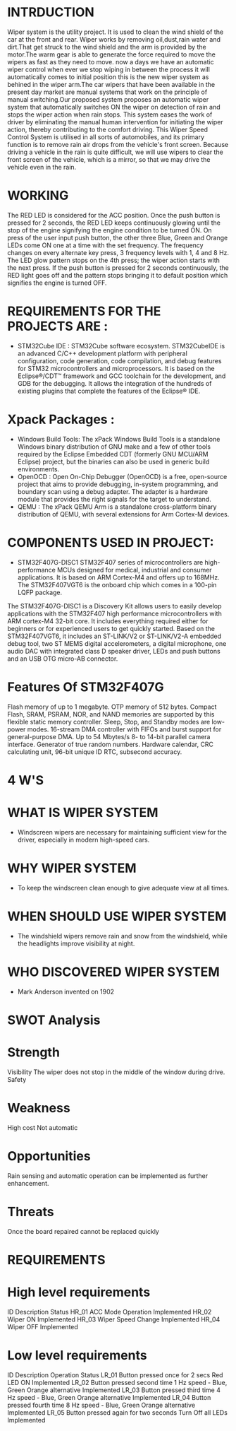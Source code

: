 # INTRDUCTION
Wiper system is the utility project. It is used to clean the wind shield of the car at the front and rear. Wiper works by removing oil,dust,rain water and dirt.That get struck to the wind shield and the arm is provided by the motor.The warm gear is able to generate the force required to move the wipers as fast as they need to move. now a days we have an automatic wiper control when ever we stop wiping in between the process it will automatically comes to initial position this is the new wiper system as behined in the wiper arm.The car wipers that have been available in the present day market are manual systems that work on the principle of manual switching.Our proposed system proposes an automatic wiper system that automatically switches ON the wiper on detection of rain and stops the wiper action when rain stops. This system eases the work of driver by eliminating the manual human intervention for initiating the wiper action, thereby contributing to the comfort driving. This Wiper Speed Control System is utilised in all sorts of automobiles, and its primary function is to remove rain air drops from the vehicle's front screen. Because driving a vehicle in the rain is quite difficult, we will use wipers to clear the front screen of the vehicle, which is a mirror, so that we may drive the vehicle even in the rain.

# WORKING
The RED LED is considered for the ACC position. Once the push button is pressed for 2 seconds, the RED LED keeps continuously glowing until the stop of the engine signifying the engine condition to be turned ON.
On press of the user input push button, the other three Blue, Green and Orange LEDs come ON one at a time with the set frequency. The frequency changes on every alternate key press, 3 frequency levels with 1, 4 and 8 Hz.
The LED glow pattern stops on the 4th press; the wiper action starts with the next press.
If the push button is pressed for 2 seconds continuously, the RED light goes off and the pattern stops bringing it to default position which signifies the engine is turned OFF.
# REQUIREMENTS FOR THE PROJECTS ARE :
* STM32Cube IDE :
STM32Cube software ecosystem. STM32CubeIDE is an advanced C/C++ development platform with peripheral configuration, code generation, code compilation, and debug features for STM32 microcontrollers and microprocessors. It is based on the Eclipse®/CDT™ framework and GCC toolchain for the development, and GDB for the debugging. It allows the integration of the hundreds of existing plugins that complete the features of the Eclipse® IDE.
# Xpack Packages :
* Windows Build Tools:
The xPack Windows Build Tools is a standalone Windows binary distribution of GNU make and a few of other tools required by the Eclipse Embedded CDT (formerly GNU MCU/ARM Eclipse) project, but the binaries can also be used in generic build environments.
* OpenOCD :
Open On-Chip Debugger (OpenOCD) is a free, open-source project that aims to provide debugging, in-system programming, and boundary scan using a debug adapter. The adapter is a hardware module that provides the right signals for the target to understand.
* QEMU :
The xPack QEMU Arm is a standalone cross-platform binary distribution of QEMU, with several extensions for Arm Cortex-M devices.
# COMPONENTS USED IN PROJECT:
* STM32F407G-DISC1
STM32F407 series of microcontrollers are high-performance MCUs designed for medical, industrial and consumer applications. It is based on ARM Cortex-M4 and offers up to 168MHz. The STM32F407VGT6 is the onboard chip which comes in a 100-pin LQFP package.

The STM32F407G-DISC1 is a Discovery Kit allows users to easily develop applications with the STM32F407 high performance microcontrollers with ARM cortex-M4 32-bit core. It includes everything required either for beginners or for experienced users to get quickly started. Based on the STM32F407VGT6, it includes an ST-LINK/V2 or ST-LINK/V2-A embedded debug tool, two ST MEMS digital accelerometers, a digital microphone, one audio DAC with integrated class D speaker driver, LEDs and push buttons and an USB OTG micro-AB connector.

# Features Of STM32F407G
Flash memory of up to 1 megabyte.
OTP memory of 512 bytes.
Compact Flash, SRAM, PSRAM, NOR, and NAND memories are supported by this flexible static memory controller.
Sleep, Stop, and Standby modes are low-power modes.
16-stream DMA controller with FIFOs and burst support for general-purpose DMA.
Up to 54 Mbytes/s 8- to 14-bit parallel camera interface.
Generator of true random numbers.
Hardware calendar, CRC calculating unit, 96-bit unique ID RTC, subsecond accuracy.
# 4 W'S
# WHAT IS WIPER SYSTEM
* Windscreen wipers are necessary for maintaining sufficient view for the driver, especially in modern high-speed cars.
# WHY WIPER SYSTEM
* To keep the windscreen clean enough to give adequate view at all times.
# WHEN SHOULD USE WIPER SYSTEM
* The windshield wipers remove rain and snow from the windshield, while the headlights improve visibility at night.
# WHO DISCOVERED WIPER SYSTEM
* Mark Anderson invented on 1902
# SWOT Analysis
# Strength
Visibility
The wiper does not stop in the middle of the window during drive.
Safety
# Weakness
High cost
Not automatic
# Opportunities
Rain sensing and automatic operation can be implemented as further enhancement.
# Threats
Once the board repaired cannot be replaced quickly
# REQUIREMENTS
# High level requirements
ID	Description	Status
HR_01	ACC Mode Operation	Implemented
HR_02	Wiper ON	Implemented
HR_03	Wiper Speed Change	Implemented
HR_04	Wiper OFF	Implemented
# Low level requirements
ID	Description	Operation	Status
LR_01	Button pressed once for 2 secs	Red LED ON	Implemented
LR_02	Button pressed second time	1 Hz speed - Blue, Green Orange alternative	Implemented
LR_03	Button pressed third time	4 Hz speed - Blue, Green Orange alternative	Implemented
LR_04	Button pressed fourth time	8 Hz speed - Blue, Green Orange alternative	Implemented
LR_05	Button pressed again for two seconds	Turn Off all LEDs	Implemented
